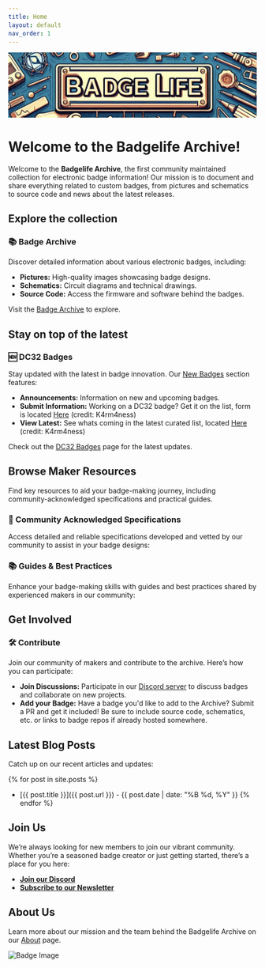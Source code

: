 ```yaml
---
title: Home
layout: default
nav_order: 1
---
```



![Badgelife Banner](assets/images/badge-life-logo-banner.png)
# Welcome to the Badgelife Archive!

Welcome to the **Badgelife Archive**, the first community maintained collection for electronic badge information! Our mission is to document and share everything related to custom badges, from pictures and schematics to source code and news about the latest releases.



## Explore the collection

### 📚 Badge Archive

Discover detailed information about various electronic badges, including:
- **Pictures:** High-quality images showcasing badge designs.
- **Schematics:** Circuit diagrams and technical drawings.
- **Source Code:** Access the firmware and software behind the badges.

Visit the [Badge Archive](/archive) to explore.


## Stay on top of the latest

### 🆕 DC32 Badges

Stay updated with the latest in badge innovation. Our [New Badges](/dc32) section features:
- **Announcements:** Information on new and upcoming badges.
- **Submit Information:** Working on a DC32 badge? Get it on the list, form is located [Here](https://t.co/UhN5iChYvH) (credit: K4rm4ness)
- **View Latest:** See whats coming in the latest curated list, located [Here](https://t.co/JUbgMb3Lze) (credit: K4rm4ness)

Check out the [DC32 Badges](/dc32) page for the latest updates.



## Browse Maker Resources

Find key resources to aid your badge-making journey, including community-acknowledged specifications and practical guides.

### 📝 Community Acknowledged Specifications

Access detailed and reliable specifications developed and vetted by our community to assist in your badge designs:

### 📚 Guides & Best Practices

Enhance your badge-making skills with guides and best practices shared by experienced makers in our community:



## Get Involved

### 🛠 Contribute

Join our community of makers and contribute to the archive. Here’s how you can participate:
- **Join Discussions:** Participate in our [Discord server](https://discord.gg/your-invite-link) to discuss badges and collaborate on new projects.
- **Add your Badge:** Have a badge you'd like to add to the Archive? Submit a PR and get it included! Be sure to include source code, schematics, etc. or links to badge repos if already hosted somewhere.

## Latest Blog Posts

Catch up on our recent articles and updates:

{% for post in site.posts %}
- [{{ post.title }}]({{ post.url }}) - {{ post.date | date: "%B %d, %Y" }}
{% endfor %}

## Join Us

We’re always looking for new members to join our vibrant community. Whether you’re a seasoned badge creator or just getting started, there’s a place for you here:
- **[Join our Discord](https://discord.gg/your-invite-link)**
- **[Subscribe to our Newsletter](#)**

## About Us

Learn more about our mission and the team behind the Badgelife Archive on our [About](/about) page.

![Badge Image](assets/images/badge_example.png)
